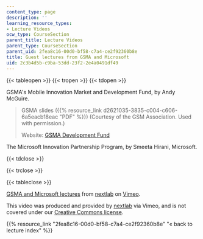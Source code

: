 ```yaml
---
content_type: page
description: ''
learning_resource_types:
- Lecture Videos
ocw_type: CourseSection
parent_title: Lecture Videos
parent_type: CourseSection
parent_uid: 2fea8c16-00d0-bf58-c7a4-ce2f92360b8e
title: Guest lectures from GSMA and Microsoft
uid: 2c3b4d5b-c9ba-53dd-23f2-2e4a0491df49
---
```


{{< tableopen >}}
{{< tropen >}}
{{< tdopen >}}


GSMA's Mobile Innovation Market and Development Fund, by Andy McGuire.

> GSMA slides ({{% resource_link d2621035-3835-c004-c606-6a5eacb18eac "PDF" %}}) (Courtesy of the GSM Association. Used with permission.)
> 
> Website: [GSMA Development Fund](http://www.gsma.com/)

The Microsoft Innovation Partnership Program, by Smeeta Hirani, Microsoft.


{{< tdclose >}}

{{< trclose >}}

{{< tableclose >}}

[GSMA and Microsoft lectures](https://vimeo.com/5326829) from [nextlab](https://vimeo.com/nextlab) on [Vimeo](https://vimeo.com).

This video was produced and provided by [nextlab](http://vimeo.com/nextlab) via Vimeo, and is not covered under our [Creative Commons license](/terms/#cc).

{{% resource_link "2fea8c16-00d0-bf58-c7a4-ce2f92360b8e" "« back to lecture index" %}}